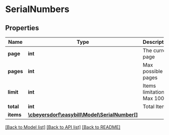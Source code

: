 # SerialNumbers

## Properties
Name | Type | Description | Notes
------------ | ------------- | ------------- | -------------
**page** | **int** | The current page | 
**pages** | **int** | Max possible pages | 
**limit** | **int** | Items limitation. Max 1000 | 
**total** | **int** | Total Items | 
**items** | [**\cbeyersdorf\easybill\Model\SerialNumber[]**](SerialNumber.md) |  | [optional] 

[[Back to Model list]](../README.md#documentation-for-models) [[Back to API list]](../README.md#documentation-for-api-endpoints) [[Back to README]](../README.md)


